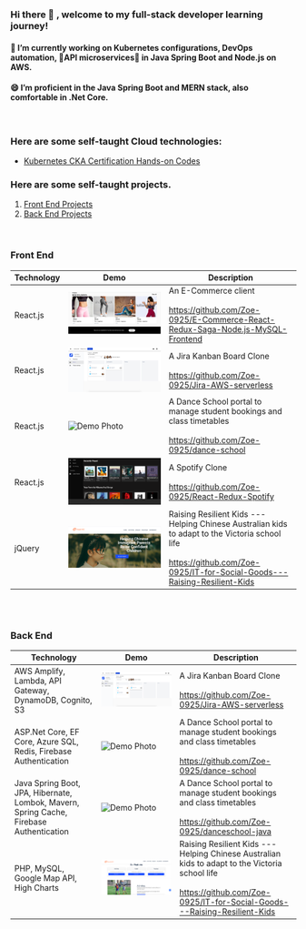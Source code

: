 ### Hi there 👋 , welcome to my full-stack developer learning journey!

#### 🔭 I’m currently working on Kubernetes configurations, DevOps automation, 👯API microservices👯 in Java Spring Boot and Node.js on AWS.
#### 😄 I’m proficient in the Java Spring Boot and MERN stack, also comfortable in .Net Core.

<br/>

### Here are some self-taught Cloud technologies:
- [Kubernetes CKA Certification Hands-on Codes](https://github.com/Zoe-0925/Kubernetes-Study/tree/main/CKA-Certification-Study-Notes)

### Here are some self-taught projects.
1. [ Front End Projects ](#FrontEnd)
2. [ Back End Projects ](#BackEnd) 

<br/>

<a name="FrontEnd"></a>
### Front End
| Technology | Demo | Description |
| ----------- | ----------- | ----------- |
| React.js |![alt text](https://github.com/Zoe-0925/E-Commerce-React-Redux-Saga-Node.js-MySQL-Frontend/blob/master/public/Demo-2.png)| An E-Commerce client <br/> <br/> https://github.com/Zoe-0925/E-Commerce-React-Redux-Saga-Node.js-MySQL-Frontend |
| React.js |![alt text](https://github.com/Zoe-0925/Jira-AWS-Frontend/blob/master/public/Demo-2.png)| A Jira Kanban Board Clone <br/><br/> https://github.com/Zoe-0925/Jira-AWS-serverless |
| React.js|![Demo Photo](https://github.com/Zoe-0925/DanceSchool/blob/master/danceschool/Client/public/Demo.png)| A Dance School portal to manage student bookings and class timetables <br/><br/> https://github.com/Zoe-0925/dance-school |
| React.js |![alt text](https://github.com/Zoe-0925/React-Redux-Spotify/blob/master/public/Demo-1.png)| A Spotify Clone <br/><br/> https://github.com/Zoe-0925/React-Redux-Spotify |
| jQuery |![alt text](https://github.com/Zoe-0925/IT-for-Social-Goods---Raising-Resilient-Kids/blob/master/assets/images/Demo-1.png?raw=true)| Raising Resilient Kids --- Helping Chinese Australian kids to adapt to the Victoria school life <br/><br/> https://github.com/Zoe-0925/IT-for-Social-Goods---Raising-Resilient-Kids |

<br/>
<br/>

<a name="BackEnd"></a>
### Back End
| Technology | Demo | Description |
| ----------- | ----------- | ----------- |
| AWS Amplify, Lambda, API Gateway, DynamoDB, Cognito, S3 |![alt text](https://github.com/Zoe-0925/Jira-AWS-Frontend/blob/master/public/Demo-2.png)| A Jira Kanban Board Clone <br/><br/> https://github.com/Zoe-0925/Jira-AWS-serverless |
| ASP.Net Core, EF Core, Azure SQL, Redis, Firebase Authentication|![Demo Photo](https://github.com/Zoe-0925/DanceSchool/blob/master/danceschool/Client/public/Demo-2.png)| A Dance School portal to manage student bookings and class timetables <br/><br/> https://github.com/Zoe-0925/dance-school |
| Java Spring Boot, JPA, Hibernate, Lombok, Mavern, Spring Cache, Firebase Authentication|![Demo Photo](https://github.com/Zoe-0925/DanceSchool/blob/master/danceschool/Client/public/Demo-2.png)| A Dance School portal to manage student bookings and class timetables <br/><br/> https://github.com/Zoe-0925/danceschool-java |
| PHP, MySQL, Google Map API, High Charts |![alt text](https://github.com/Zoe-0925/IT-for-Social-Goods---Raising-Resilient-Kids/blob/master/assets/images/Demo-2.png?raw=true)| Raising Resilient Kids --- Helping Chinese Australian kids to adapt to the Victoria school life <br/><br/> https://github.com/Zoe-0925/IT-for-Social-Goods---Raising-Resilient-Kids |

<!--
**Zoe-0925/Zoe-0925** is a ✨ _special_ ✨ repository because its `README.md` (this file) appears on your GitHub profile.

Here are some ideas to get you started:

- 🔭 I’m currently working on ...
- 🌱 I’m currently learning ...
- 👯 I’m looking to collaborate on ...
- 🤔 I’m looking for help with ...
- 💬 Ask me about ...
- 📫 How to reach me: ...
- 😄 Pronouns: ...
- ⚡ Fun fact: ...
-->
